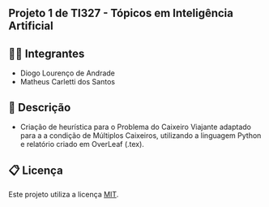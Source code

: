 ## Projeto 1 de TI327 - Tópicos em Inteligência Artificial

## 🧑‍🎓 Integrantes

* Diogo Lourenço de Andrade
* Matheus Carletti dos Santos

## 📝 Descrição

* Criação de heurística para o Problema do Caixeiro Viajante adaptado para a a condição de Múltiplos Caixeiros, utilizando a linguagem Python e relatório criado em OverLeaf (.tex).

## 📋 Licença

Este projeto utiliza a licença [MIT](https://opensource.org/license/mit).

